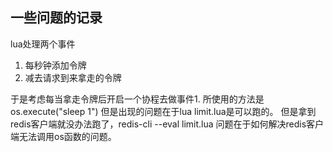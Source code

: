 ## 一些问题的记录

lua处理两个事件
1. 每秒钟添加令牌
2. 减去请求到来拿走的令牌

于是考虑每当拿走令牌后开启一个协程去做事件1.
所使用的方法是os.execute("sleep 1")
但是出现的问题在于lua limit.lua是可以跑的。
但是拿到redis客户端就没办法跑了，redis-cli --eval limit.lua
问题在于如何解决redis客户端无法调用os函数的问题。
